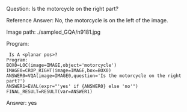 Question: Is the motorcycle on the right part?

Reference Answer: No, the motorcycle is on the left of the image.

Image path: ./sampled_GQA/n9181.jpg

Program:

```
 Is A <planar pos>?
Program:
BOX0=LOC(image=IMAGE,object='motorcycle')
IMAGE0=CROP_RIGHT(image=IMAGE,box=BOX0)
ANSWER0=VQA(image=IMAGE0,question='Is the motorcycle on the right part?')
ANSWER1=EVAL(expr="'yes' if {ANSWER0} else 'no'")
FINAL_RESULT=RESULT(var=ANSWER1)
```
Answer: yes


